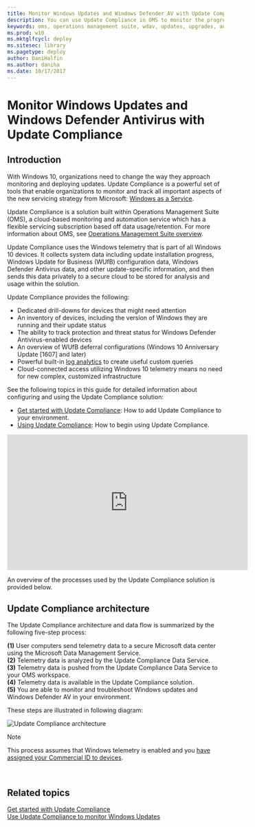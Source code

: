 ```yaml
---
title: Monitor Windows Updates and Windows Defender AV with Update Compliance (Windows 10)
description: You can use Update Compliance in OMS to monitor the progress of updates and key antimalware protection features on devices in your network.
keywords: oms, operations management suite, wdav, updates, upgrades, antivirus, antimalware, signature, log analytics
ms.prod: w10
ms.mktglfcycl: deploy
ms.sitesec: library
ms.pagetype: deploy
author: DaniHalfin
ms.author: daniha
ms.date: 10/17/2017
---
```


# Monitor Windows Updates and Windows Defender Antivirus with Update Compliance

## Introduction

With Windows 10, organizations need to change the way they approach monitoring and deploying updates. Update Compliance is a powerful set of tools that enable organizations to monitor and track all important aspects of the new servicing strategy from Microsoft: [Windows as a Service](waas-overview.md).

Update Compliance is a solution built within Operations Management Suite (OMS), a cloud-based monitoring and automation service which has a flexible servicing subscription based off data usage/retention. For more information about OMS, see [Operations Management Suite overview](http://azure.microsoft.com/documentation/articles/operations-management-suite-overview/).

Update Compliance uses the Windows telemetry that is part of all Windows 10 devices. It collects system data including update installation progress, Windows Update for Business (WUfB) configuration data, Windows Defender Antivirus data, and other update-specific information, and then sends this data privately to a secure cloud to be stored for analysis and usage within the solution. 

Update Compliance provides the following:

- Dedicated drill-downs for devices that might need attention
- An inventory of devices, including the version of Windows they are running and their update status
- The ability to track protection and threat status for Windows Defender Antivirus-enabled devices
- An overview of WUfB deferral configurations (Windows 10 Anniversary Update [1607] and later)
- Powerful built-in [log analytics](https://www.microsoft.com/en-us/cloud-platform/insight-and-analytics?WT.srch=1&WT.mc_id=AID529558_SEM_%5B_uniqid%5D&utm_source=Bing&utm_medium=CPC&utm_term=log%20analytics&utm_campaign=Hybrid_Cloud_Management) to create useful custom queries
- Cloud-connected access utilizing Windows 10 telemetry means no need for new complex, customized infrastructure

See the following topics in this guide for detailed information about configuring and using the Update Compliance solution:

- [Get started with Update Compliance](update-compliance-get-started.md): How to add Update Compliance to your environment.
- [Using Update Compliance](update-compliance-using.md): How to begin using Update Compliance.

<iframe width="560" height="315" align="center" src="https://www.youtube.com/embed/1cmF5c_R8I4" frameborder="0" allowfullscreen></iframe>

An overview of the processes used by the Update Compliance solution is provided below.

## Update Compliance architecture
 
The Update Compliance architecture and data flow is summarized by the following five-step process:

**(1)** User computers send telemetry data to a secure Microsoft data center using the Microsoft Data Management Service.<BR>
**(2)** Telemetry data is analyzed by the Update Compliance Data Service.<BR>
**(3)** Telemetry data is pushed from the Update Compliance Data Service to your OMS workspace.<BR>
**(4)** Telemetry data is available in the Update Compliance solution.<BR>
**(5)** You are able to monitor and troubleshoot Windows updates and Windows Defender AV in your environment.<BR>

These steps are illustrated in following diagram:

![Update Compliance architecture](images/uc-01-wdav.png)

>[!NOTE]
>This process assumes that Windows telemetry is enabled and you [have assigned your Commercial ID to devices](update-compliance-get-started.md#deploy-your-commercial-id-to-your-windows-10-devices).



 
## Related topics

[Get started with Update Compliance](update-compliance-get-started.md)<BR>
[Use Update Compliance to monitor Windows Updates](update-compliance-using.md)